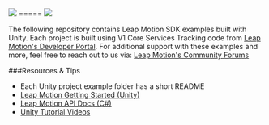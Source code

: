 <img src="https://lm-assets.s3.amazonaws.com/screenshots/leap_unity.png">
=====

<img src="https://developer.leapmotion.com/documentation/images/Leap_Finger_Model.png">

The following repository contains Leap Motion SDK examples built with Unity. Each project is built using V1 Core Services Tracking code from [Leap Motion's Developer Portal](https://developer.leapmotion.com/downloads). For additional support with these examples and more, feel free to reach out to us via: [Leap Motion's Community Forums](https://community.leapmotion.com/)  

###Resources & Tips
* Each Unity project example folder has a short README
* [Leap Motion Getting Started (Unity)](https://developer.leapmotion.com/documentation)
* [Leap Motion API Docs (C#)](https://developer.leapmotion.com/documentation/csharp/index.html)
* [Unity Tutorial Videos](https://unity3d.com/learn/tutorials/modules)

